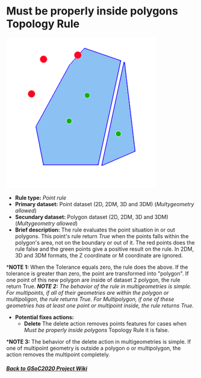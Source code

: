 # Must be properly inside polygons Topology Rule
![TopologyRuleMustBeProperlyInsidePolygonsPoint](https://github.com/jolicar/TopologyRuleMustBeProperlyInsidePolygonsPoint/blob/master/img/TP00R01_img1.png)
* **Rule type:** *Point rule*
* **Primary dataset:** Point dataset (2D, 2DM, 3D and 3DM) (*Multygeometry allowed*)
* **Secundary dataset:** Polygon dataset (2D, 2DM, 3D and 3DM) (*Multygeometry allowed*)
* **Brief description:** The rule evaluates the point situation in or out polygons. This point's rule return *True* when the points falls within the polygon's area, not on the boundary or out of it. The red points does the rule false and the green points give a positive result on the rule. In 2DM, 3D and 3DM formats, the Z coordinate or M coordinate are ignored.

***NOTE 1:** When the Tolerance equals zero, the rule does the above. If the tolerance is greater than zero, the point are transformed into "polygon". If one point of this new polygon are inside of dataset 2 polygon, the rule return True.
***NOTE 2:** The behavior of the rule in multigeometries is simple.
 For multipoints, if all of their geometries are within the polygon or multipoligon, the rule returns True. For Multipolygon, if one of these geometries has at least one point or multipoint inside, the rule returns True.*
* **Potential fixes actions:** 
	- **Delete** The delete action removes points features for cases when *Must be properly inside polygons* Topology Rule it is false.

***NOTE 3:** The behavior of the delete action in multigeometries is simple. If one of multipoint geometry is outside a polygon o or multipolygon, the action removes the multipoint completely.
#### [*Back to GSoC2020 Project Wiki*](https://github.com/jolicar/GSoC2020/wiki/GSoC2020-New-rules-for-the-Topology-Framework-in-gvSIG-Desktop)